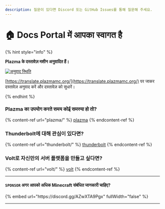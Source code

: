 ```yaml
---
description: 질문이 있다면 Discord 또는 GitHub Issues를 통해 질문해 주세요.
---
```


# 🏠 Docs Portal में आपका स्वागत है

{% hint style="info" %}

**Plazma के दस्तावेज़ मशीन अनुवादित हैं।**

[![अनुवाद स्थिति](https://badge.plazmamc.org/internal/crowdin)](https://translate.plazmamc.org/)

[https://translate.plazmamc.org/](https://translate.plazmamc.org/) पर जाकर दस्तावेज़ अनुवाद करें और दस्तावेज़ को सुधारें।

{% endhint %}

### Plazma का उपयोग करते समय कोई समस्या हो तो?

{% content-ref url="plazma/" %}
[plazma](plazma/)
{% endcontent-ref %}

### Thunderbolt에 대해 관심이 있다면?

{% content-ref url="thunderbolt/" %}
[thunderbolt](thunderbolt/)
{% endcontent-ref %}

### Volt로 자신만의 서버 플랫폼을 만들고 싶다면?

{% content-ref url="volt/" %}
[volt](volt/)
{% endcontent-ref %}

***

#### `SPONSOR` अगर आपको अधिक Minecraft संबंधित जानकारी चाहिए? <a href="#etc-1" id="etc-1"></a>

{% embed url="https\://discord.gg/AZwXTA9Pgx" fullWidth="false" %}

***
